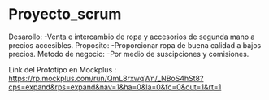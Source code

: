 # Proyecto_scrum
Desarollo:
-Venta e intercambio de ropa y accesorios de segunda mano a precios accesibles.
Proposito:
-Proporcionar ropa de buena calidad a bajos precios.
Metodo de negocio:
-Por medio de suscipciones y comisiones.

Link del Prototipo en Mockplus :
https://rp.mockplus.com/run/QmL8rxwqWn/_NBoS4hSt8?cps=expand&rps=expand&nav=1&ha=0&la=0&fc=0&out=1&rt=1
